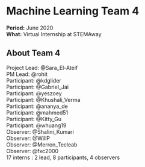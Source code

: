 # Machine Learning Team 4

**Period:** June 2020  
**What:** Virtual Internship at STEMAway  

## About Team 4

Project Lead: @Sara_El-Ateif  
PM Lead: @rohit  
Participant: @kdglider  
Participant: @Gabriel_Jai  
Participant: @yeszoey  
Participant: @Khushali_Verma  
Participant: @ananya_de  
Participant: @mahmed51  
Participant: @Kitty_Gu  
Participant: @whuang19  
Observer: @Shalini_Kumari  
Observer: @WillP  
Observer: @Merron_Tecleab  
Observer: @fxc2000  
17 interns : 2 lead, 8 participants, 4 observers  
